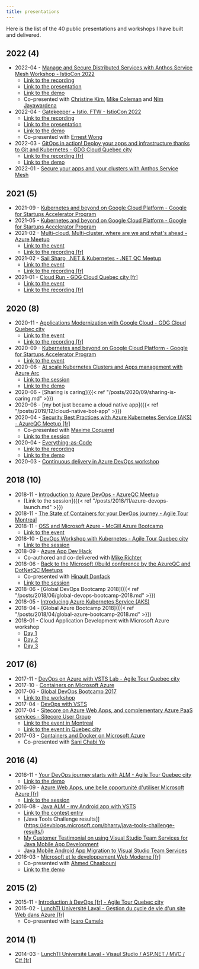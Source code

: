 ```yaml
---
title: presentations
---
```


Here is the list of the 40 public presentations and workshops I have built and delivered.

## 2022 (4)

- 2022-04 - [Manage and Secure Distributed Services with Anthos Service Mesh Workshop - IstioCon 2022](https://events.istio.io/istiocon-2022/sessions/workshop-anthos/)
  - [Link to the recording](https://youtu.be/--mPdAxovfE?list=PL7wB27eZmdffL2cyYauEuxcOTyGtSv4gy)
  - [Link to the presentation](https://github.com/mathieu-benoit/presentations/raw/main/2022-04-IstioCon-2022-Anthos-Service-Mesh-Workshop.pdf)
  - [Link to the demo](https://github.com/GoogleCloudPlatform/anthos-service-mesh-samples/tree/main/demos/asm-mcp-multi-clusters)
  - Co-presented with [Christine Kim](https://www.linkedin.com/in/christine-soh-kim/), [Mike Coleman](https://www.linkedin.com/in/mikegcoleman/) and [Nim Jayawardena](https://www.linkedin.com/in/nimesha-nim-jayawardena-3b4a1396/)
- 2022-04 - [Gatekeeper + Istio, FTW - IstioCon 2022](https://events.istio.io/istiocon-2022/sessions/gatekeeper-istio/)
  - [Link to the recording](https://youtu.be/F047B7cs1U0)
  - [Link to the presentation](https://github.com/mathieu-benoit/presentations/raw/main/2022-04-IstioCon-2022-Istio-and-Gatekeeper.pdf)
  - [Link to the demo](https://github.com/mathieu-benoit/istio-gatekeeper-demos)
  - Co-presented with [Ernest Wong](https://www.linkedin.com/in/chewong/)
- 2022-03 - [GitOps in action! Deploy your apps and infrastructure thanks to Git and Kubernetes - GDG Cloud Quebec city](https://gdg.community.dev/e/m4hwj6/)
  - [Link to the recording [fr]](https://youtu.be/oioY843kEEU)
  - [Link to the demo](https://acm-workshop.alwaysupalwayson.com/)
- 2022-01 - [Secure your apps and your clusters with Anthos Service Mesh](https://github.com/mathieu-benoit/presentations/raw/main/2022-01-Secure-your-apps-and-your-clusters-with-Anthos-Service-Mesh.pdf)

## 2021 (5)

- 2021-09 - [Kubernetes and beyond on Google Cloud Platform - Google for Startups Accelerator Program](https://github.com/mathieu-benoit/presentations/raw/main/2021-09-Kubernetesandbeyond-StartupAcceleratorProgram.pdf)
- 2021-05 - [Kubernetes and beyond on Google Cloud Platform - Google for Startups Accelerator Program](https://github.com/mathieu-benoit/presentations/raw/main/2021-05-Kubernetesandbeyond-StartupAcceleratorProgram.pdf)
- 2021-02 - [Multi-cloud, Multi-cluster, where are we and what's ahead - Azure Meetup](https://github.com/mathieu-benoit/presentations/raw/main/2021-03-Multicloud-Multicluster.pdf)
  - [Link to the event](https://www.meetup.com/AzureQC/events/275844214/)
  - [Link to the recording [fr]](https://youtu.be/sf8QRPK9yVg)
- 2021-02 - [Sail Sharp, .NET & Kubernetes - .NET QC Meetup](https://github.com/mathieu-benoit/sail-sharp)
  - [Link to the event](https://www.meetup.com/DotNet-Quebec/events/275866695/)
  - [Link to the recording [fr]](https://youtu.be/FqwjSZqpJs8)
- 2021-01 - [Cloud Run - GDG Cloud Quebec city [fr]](https://github.com/mathieu-benoit/presentations/raw/main/2021-01-28-Cloud%20Run-GDG-QC.pdf)
  - [Link to the event](https://gdg.community.dev/e/m9pykp/)
  - [Link to the recording [fr]](https://youtu.be/zEMk8esFYcw)

## 2020 (8)

- 2020-11 - [Applications Modernization with Google Cloud - GDG Cloud Quebec city](https://github.com/mathieu-benoit/presentations/raw/main/2020-11-Apps%20Modernization%20with%20Google%20Cloud.pdf)
  - [Link to the event](https://gdg.community.dev/e/mgfxew/)
  - [Link to the recording [fr]](https://youtu.be/HgJ6KWmO9kY)
- 2020-09 - [Kubernetes and beyond on Google Cloud Platform - Google for Startups Accelerator Program](https://github.com/mathieu-benoit/presentations/raw/main/2020-09-Kubernetesandbeyond-StartupAcceleratorProgram.pdf)
  - [Link to the event](https://events.withgoogle.com/google-for-startups-accelerator-canada-1/#content)
- 2020-06 - [At scale Kubernetes Clusters and Apps management with Azure Arc](https://www.youtube.com/watch?v=HJ9uCj8MWyw&list=PLCfLScXpEyAQ0k9pNr8SlGK42CSd-buYv&index=12)
  - [Link to the session](https://www.cloudnativeday.ca/en/program/#Benoit)
  - [Link to the demo](https://github.com/mathieu-benoit/azure-arc-k8s-demo)
- 2020-06 - [Sharing is caring]({{< ref "/posts/2020/09/sharing-is-caring.md" >}})
- 2020-06 - [my bot just became a cloud native app]({{< ref "/posts/2019/12/cloud-native-bot-app" >}})
- 2020-04 - [Security Best Practices with Azure Kubernetes Service (AKS) - AzureQC Meetup [fr]](https://youtu.be/BCDSXyrJUJQ)
  - Co-presented with [Maxime Coquerel](https://www.linkedin.com/in/maximecoquerel/)
  - [Link to the session](https://www.meetup.com/AzureQC/events/269811805/)
- 2020-04 - [Everything-as-Code](https://www.eventbrite.ca/e/billets-beer-and-learn-virtuel-culture-dev-ops-et-linfrastructure-as-code-99410453342)
  - [Link to the recording](https://pages.nexapp.ca/beerandlearnedition4)
  - [Link to the demo](https://github.com/mathieu-benoit/MyMonthlyBlogArticle.Bot)
- 2020-03 - [Continuous delivery in Azure DevOps workshop](https://github.com/microsoft/MCW-Continuous-delivery-in-Azure-DevOps)

## 2018 (10)

- 2018-11 - [Introduction to Azure DevOps - AzureQC Meetup](https://github.com/mathieu-benoit/presentations/raw/main/2018-11-IntroductionToAzureDevOps-AzureQCMeetup.pdf)
  - [Link to the session]({{< ref "/posts/2018/11/azure-devops-launch.md" >}})
- 2018-11 - [The State of Containers for your DevOps journey - Agile Tour Montreal](https://github.com/mathieu-benoit/presentations/raw/main/2018-11-TheStateofContainersforyourDevOpsjourney-AgileTourMontreal.pdf)
- 2018-11 - [OSS and Microsoft Azure - McGill Azure Bootcamp](https://github.com/mathieu-benoit/presentations/raw/main/2018-11-OSSandAzure-McGillAzureBootcamp.pdf)
  - [Link to the event](https://www.facebook.com/events/564252060672935)
- 2018-10 - [DevOps Workshop with Kubernetes - Agile Tour Quebec city](https://github.com/Azure/phippyandfriends)
  - [Link to the session](https://agilequebec.ca/calendrier/laboratoire-technique-pour-sexercer-avec-des-concepts-et-pratiques-devops/)
- 2018-09 - [Azure App Dev Hack](https://github.com/michaelsrichter/RockPaperScissorsBoom)
  - Co-authored and co-delivered with [Mike Richter](https://www.linkedin.com/in/mikerichter/)
- 2018-06 - [Back to the Microsoft //build conference by the AzureQC and DotNetQC Meetups](https://github.com/mathieu-benoit/presentations/raw/main/2018-06-BacktoMicrosoftBuild-AzureQCMeetup.pdf)
  - Co-presented with [Hinault Donfack](https://www.linkedin.com/in/hinault-romaric-donfack-01678823/)
  - [Link to the session](https://www.meetup.com/AzureQC/events/250465241/)
- 2018-06 - [Global DevOps Bootcamp 2018]({{< ref "/posts/2018/06/global-devops-bootcamp-2018.md" >}})
- 2018-05 - [Introducing Azure Kubernetes Service (AKS)](https://github.com/mathieu-benoit/presentations/raw/main/2018-05-AKS-CanadianPartnerTechTalk.pdf)
- 2018-04 - [Global Azure Bootcamp 2018]({{< ref "/posts/2018/04/global-azure-bootcamp-2018.md" >}})
- 2018-01 - Cloud Application Development with Microsoft Azure workshop
  - [Day 1](https://github.com/mathieu-benoit/presentations/raw/main/2018-01-CAD-PPE-Day1.pdf)
  - [Day 2](https://github.com/mathieu-benoit/presentations/raw/main/2018-01-CAD-PPE-Day2.pdf)
  - [Day 3](https://github.com/mathieu-benoit/presentations/raw/main/2018-01-CAD-PPE-Day3.pdf)

## 2017 (6)

- 2017-11 - [DevOps on Azure with VSTS Lab - Agile Tour Quebec city](https://github.com/mathieu-benoit/DevOpsOnAzureLab)
- 2017-10 - [Containers on Microsoft Azure](https://github.com/mathieu-benoit/presentations/raw/main/2017-10-ContainerswithMicrosoftAzure.pdf)
- 2017-06 - [Global DevOps Bootcamp 2017](https://www.meetup.com/AzureQC/events/240102073/)
  - [Link to the workshop](https://github.com/mathieu-benoit/GlobalDevOpsBootcamp2017Quebec)
- 2017-04 - [DevOps with VSTS](https://github.com/mathieu-benoit/presentations/raw/main/2017-04-DevOpswithVSTS.pdf)
- 2017-04 - [Sitecore on Azure Web Apps, and complementary Azure PaaS services - Sitecore User Group](https://github.com/mathieu-benoit/presentations/raw/main/2017-04-SitecoreonAzureWebAppsandcomplementaryAzureservices-SUG.pdf)
  - [Link to the event in Montreal](https://www.meetup.com/Montreal-Sitecore-User-Group/events/238251279/)
  - [Link to the event in Quebec city](https://www.meetup.com/Sitecore-User-Group-Quebec/events/235620771/)
- 2017-03 - [Containers and Docker on Microsoft Azure](https://github.com/mathieu-benoit/presentations/raw/main/2017-03-DockeronAzure-DockerMeetupQC.pdf)
  - Co-presented with [Sani Chabi Yo](https://www.linkedin.com/in/sani-chabi-yo-m-eng-b589813/)

## 2016 (4)

- 2016-11 - [Your DevOps journey starts with ALM - Agile Tour Quebec city](https://github.com/mathieu-benoit/presentations/raw/main/2016-11-YourDevOpsjourneystartswithALM-ATQ.pdf)
  - [Link to the demo](https://github.com/mathieu-benoit/asp-dot-net-core-on-azure-web-app)
- 2016-09 - [Azure Web Apps, une belle opportunité d'utiliser Microsoft Azure [fr]](https://github.com/mathieu-benoit/presentations/raw/main/2016-09-AzureWebApps-AzureQCMeetup.pdf)
  - [Link to the session](https://www.meetup.com/AzureQC/events/232734345/)
- 2016-08 - [Java ALM - my Android app with VSTS](https://github.com/mathieu-benoit/presentations/raw/main/2016-08-Mycellarsandtastes-JavaToolsChallenge.pdf)
   - [Link to the contest entry](https://devpost.com/software/my-cellars-and-tastes-9chdpq)
   - [Java Tools Challenge results]](https://devblogs.microsoft.com/bharry/java-tools-challenge-results/)
   - [My Customer Testimonial on using Visual Studio Team Services for Java Mobile App Development](https://youtu.be/asg_7NMQ6BE)
   - [Java Mobile Android App Migration to Visual Studio Team Services](https://youtu.be/GKrMeODfzCM)
- 2016-03 - [Microsoft et le developpement Web Moderne [fr]](https://github.com/mathieu-benoit/presentations/raw/main/2016-03-MicrosoftModerneWebDevelopment-UniversiteLaval.pdf)
  - Co-presented with [Ahmed Chaabouni](https://www.linkedin.com/in/ahmed-%D8%A3%D8%AD%D9%85%D8%AF-chaabouni-%D8%A7%D9%84%D8%B4%D8%B9%D8%A8%D9%88%D9%86%D9%8A-42527a1a/)
  - [Link to the demo](https://github.com/mathieu-benoit/ULaval-LunchTI-2016)

## 2015 (2)

- 2015-11 - [Introduction à DevOps [fr] - Agile Tour Quebec city](https://github.com/mathieu-benoit/presentations/raw/main/2015-11-Introduction%C3%A0DevOps-ATQ.pdf)
- 2015-02 - [LunchTI Université Laval - Gestion du cycle de vie d'un site Web dans Azure [fr]](https://github.com/mathieu-benoit/presentations/raw/main/2015-02-Gestionducycledevied%E2%80%99unsiteWebdansAzure-Universit%C3%A9Laval.pdf)
  - Co-presented with [Icaro Camelo](https://www.linkedin.com/in/icarocamelo/)

## 2014 (1)

- 2014-03 - [LunchTI Université Laval - Visaul Studio / ASP.NET / MVC / C# [fr]](https://github.com/mathieu-benoit/presentations/raw/main/%202014-03-ApplicationASPNETMVC-Universit%C3%A9Laval.PDF)
